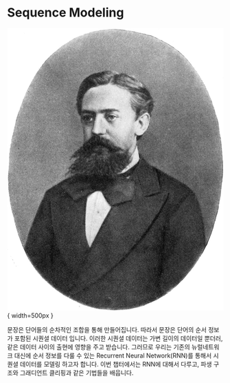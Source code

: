 # Sequence Modeling

![Andrey Markov](../assets/07-00-01.jpg){ width=500px }

문장은 단어들의 순차적인 조합을 통해 만들어집니다. 따라서 문장은 단어의 순서 정보가 포함된 시퀀셜 데이터 입니다. 이러한 시퀀셜 데이터는 가변 길이의 데이터일 뿐더러, 같은 데이터 사이의 출현에 영향을 주고 받습니다. 그러므로 우리는 기존의 뉴럴네트워크 대신에 순서 정보를 다룰 수 있는 Recurrent Neural Network(RNN)를 통해서 시퀀셜 데이터를 모델링 하고자 합니다. 이번 챕터에서는 RNN에 대해서 다루고, 파생 구조와 그래디언트 클리핑과 같은 기법들을 배웁니다.
